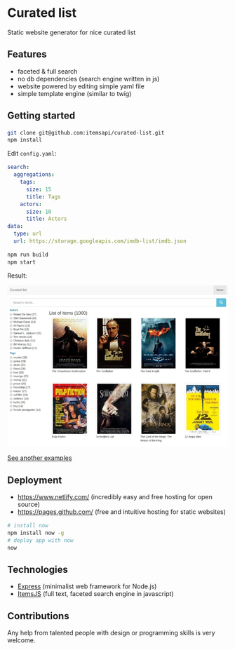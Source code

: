 # Curated list

Static website generator for nice curated list

## Features

- faceted & full search
- no db dependencies (search engine written in js)
- website powered by editing simple yaml file
- simple template engine (similar to twig)

## Getting started

```bash
git clone git@github.com:itemsapi/curated-list.git
npm install
```

Edit `config.yaml`:

```yaml
search:
  aggregations:
    tags: 
      size: 15
      title: Tags
    actors: 
      size: 10
      title: Actors
data:
  type: url
  url: https://storage.googleapis.com/imdb-list/imdb.json
```

```bash
npm run build
npm start
```

Result:

![Curated list of movies](github/movies.jpg)

[See another examples](examples.md)

## Deployment

- https://www.netlify.com/ (incredibly easy and free hosting for open source)
- https://pages.github.com/ (free and intuitive hosting for static websites)

```bash
# install now
npm install now -g
# deploy app with now 
now
```


## Technologies

- [Express](https://github.com/expressjs/express) (minimalist web framework for Node.js)
- [ItemsJS](https://github.com/itemsapi/itemsjs) (full text, faceted search engine in javascript)

## Contributions

Any help from talented people with design or programming skills is very welcome.
